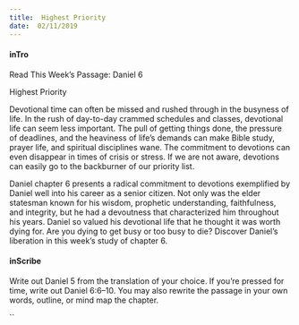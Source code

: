 ```yaml
---
title:  Highest Priority
date:  02/11/2019
---
```


#### inTro

Read This Week’s Passage: Daniel 6

Highest Priority

Devotional time can often be missed and rushed through in the busyness of life. In the rush of day-to-day crammed schedules and classes, devotional life can seem less important. The pull of getting things done, the pressure of deadlines, and the heaviness of life’s demands can make Bible study, prayer life, and spiritual disciplines wane. The commitment to devotions can even disappear in times of crisis or stress. If we are not aware, devotions can easily go to the backburner of our priority list.

Daniel chapter 6 presents a radical commitment to devotions exemplified by Daniel well into his career as a senior citizen. Not only was the elder statesman known for his wisdom, prophetic understanding, faithfulness, and integrity, but he had a devoutness that characterized him throughout his years. Daniel so valued his devotional life that he thought it was worth dying for. Are you dying to get busy or too busy to die? Discover Daniel’s liberation in this week’s study of chapter 6.

#### inScribe

Write out Daniel 5 from the translation of your choice. If you’re pressed for time, write out Daniel 6:6–10. You may also rewrite the passage in your own words, outline, or mind map the chapter.

``